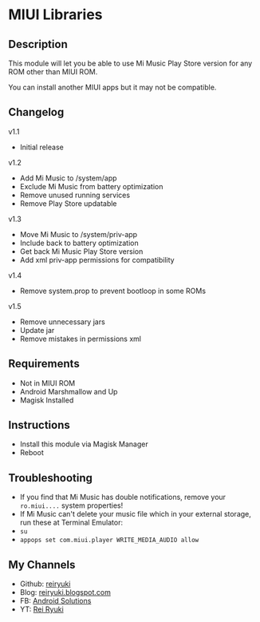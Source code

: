 # **MIUI Libraries**

## Description
This module will let you be able to use Mi Music Play Store version for any ROM other than MIUI ROM.

You can install another MIUI apps but it may not be compatible.

## Changelog
v1.1
- Initial release

v1.2
- Add Mi Music to /system/app
- Exclude Mi Music from battery optimization
- Remove unused running services
- Remove Play Store updatable

v1.3
- Move Mi Music to /system/priv-app
- Include back to battery optimization
- Get back Mi Music Play Store version
- Add xml priv-app permissions for compatibility

v1.4
- Remove system.prop to prevent bootloop in some ROMs

v1.5
- Remove unnecessary jars
- Update jar
- Remove mistakes in permissions xml

## Requirements
- Not in MIUI ROM
- Android Marshmallow and Up
- Magisk Installed

## Instructions
- Install this module via Magisk Manager
- Reboot

## Troubleshooting
- If you find that Mi Music has double notifications, remove your `ro.miui....` system properties!
- If Mi Music can't delete your music file which in your external storage, run these at Terminal Emulator:
- `su`
- `appops set com.miui.player WRITE_MEDIA_AUDIO allow`

## My Channels
- Github: [reiryuki](https://github.com/reiryuki/MIUI-Libraries-Magisk-Module)
- Blog: [reiryuki.blogspot.com](https://reiryuki.blogspot.com)
- FB: [Android Solutions](https://m.facebook.com/rikiirawan99/?ref=bookmarks)
- YT: [Rei Ryuki](https://www.youtube.com/channel/UCAZBR3IAu-MSLwGXkZPYxag)

